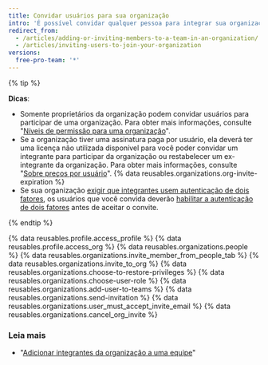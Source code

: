 ```yaml
---
title: Convidar usuários para sua organização
intro: 'É possível convidar qualquer pessoa para integrar sua organização usando o nome de usuário {% data variables.product.product_name %} ou endereço de e-mail dela.'
redirect_from:
  - /articles/adding-or-inviting-members-to-a-team-in-an-organization/
  - /articles/inviting-users-to-join-your-organization
versions:
  free-pro-team: '*'
---
```


{% tip %}

**Dicas**:
- Somente proprietários da organização podem convidar usuários para participar de uma organização. Para obter mais informações, consulte "[Níveis de permissão para uma organização](/articles/permission-levels-for-an-organization)".
- Se a organização tiver uma assinatura paga por usuário, ela deverá ter uma licença não utilizada disponível para você poder convidar um integrante para participar da organização ou restabelecer um ex-integrante da organização. Para obter mais informações, consulte "[Sobre preços por usuário](/articles/about-per-user-pricing)". {% data reusables.organizations.org-invite-expiration %}
- Se sua organização [exigir que integrantes usem autenticação de dois fatores](/articles/requiring-two-factor-authentication-in-your-organization), os usuários que você convida deverão [habilitar a autenticação de dois fatores](/articles/securing-your-account-with-two-factor-authentication-2fa) antes de aceitar o convite.

{% endtip %}

{% data reusables.profile.access_profile %}
{% data reusables.profile.access_org %}
{% data reusables.organizations.people %}
{% data reusables.organizations.invite_member_from_people_tab %}
{% data reusables.organizations.invite_to_org %}
{% data reusables.organizations.choose-to-restore-privileges %}
{% data reusables.organizations.choose-user-role %}
{% data reusables.organizations.add-user-to-teams %}
{% data reusables.organizations.send-invitation %}
{% data reusables.organizations.user_must_accept_invite_email %} {% data reusables.organizations.cancel_org_invite %}

### Leia mais
- "[Adicionar integrantes da organização a uma equipe](/articles/adding-organization-members-to-a-team)"
